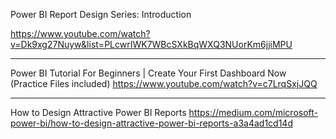 Power BI Report Design Series: Introduction

https://www.youtube.com/watch?v=Dk9xg27Nuyw&list=PLcwrIWK7WBcSXkBqWXQ3NUorKm6jjiMPU

---
Power BI Tutorial For Beginners | Create Your First Dashboard Now (Practice Files included)
https://www.youtube.com/watch?v=c7LrqSxjJQQ

---
How to Design Attractive Power BI Reports
https://medium.com/microsoft-power-bi/how-to-design-attractive-power-bi-reports-a3a4ad1cd14d
